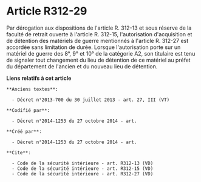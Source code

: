 # Article R312-29

Par dérogation aux dispositions de l'article R. 312-13 et sous réserve de la faculté de retrait ouverte à l'article R.
312-15, l'autorisation d'acquisition et de détention des matériels de guerre mentionnés à l'article R. 312-27 est accordée
sans limitation de durée. Lorsque l'autorisation porte sur un matériel de guerre des 8°, 9° et 10° de la catégorie A2, son
titulaire est tenu de signaler tout changement du lieu de détention de ce matériel au préfet du département de l'ancien et du
nouveau lieu de détention.

**Liens relatifs à cet article**

	**Anciens textes**:

	  - Décret n°2013-700 du 30 juillet 2013 - art. 27, III (VT)

	**Codifié par**:

	  - Décret n°2014-1253 du 27 octobre 2014 - art.

	**Créé par**:

	  - Décret n°2014-1253 du 27 octobre 2014 - art.

	**Cite**:

	  - Code de la sécurité intérieure - art. R312-13 (VD)
	  - Code de la sécurité intérieure - art. R312-15 (VD)
	  - Code de la sécurité intérieure - art. R312-27 (VD)
